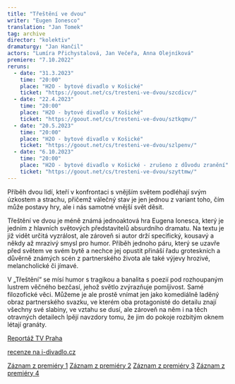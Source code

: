 ```yaml
---
title: "Třeštění ve dvou"
writer: "Eugen Ionesco"
translation: "Jan Tomek"
tag: archive
director: "kolektiv"
dramaturgy: "Jan Hančil"
actors: "Lumíra Přichystalová, Jan Večeřa, Anna Olejníková"
premiere: "7.10.2022"
reruns:
  - date: "31.3.2023"
    time: "20:00"
    place: "H2O - bytové divadlo v Košické"
    ticket: "https://goout.net/cs/tresteni-ve-dvou/szcdicv/"
  - date: "22.4.2023"
    time: "20:00"
    place: "H2O - bytové divadlo v Košické"
    ticket: "https://goout.net/cs/tresteni-ve-dvou/sztkqmv/"
  - date: "20.5.2023"
    time: "20:00"
    place: "H2O - bytové divadlo v Košické"
    ticket: "https://goout.net/cs/tresteni-ve-dvou/szlpenv/"
  - date: "6.10.2023"
    time: "20:00"
    place: "H2O - bytové divadlo v Košické - zrušeno z důvodu zranění"
    ticket: "https://goout.net/cs/tresteni-ve-dvou/szyttmw/"
---
```


Příběh dvou lidí, kteří v konfrontaci s vnějším světem podléhají svým úzkostem a strachu, přičemž válečný stav je jen jednou z variant toho, čím může postavy hry, ale i nás samotné vnější svět děsit.

Třeštění ve dvou je méně známá jednoaktová hra Eugena Ionesca, který je jedním z hlavních světových představitelů absurdního dramatu. Na textu je již vidět určitá vyzrálost, ale zároveň si autor drží specifický, kousavý a někdy až mrazivý smysl pro humor. Příběh jednoho páru, který se uzavře před světem ve svém bytě a nechce jej opustit přináší řadu groteskních a důvěrně známých scén z partnerského života ale také výjevy hrozivé, melancholické či jímavé.

V „Třeštění“ se mísí humor s tragikou a banalita s poezií pod rozhoupaným lustrem věčného bezčasí, jehož světlo zvýrazňuje pomíjivost. Samé filozofické věci. Můžeme je ale prostě vnímat jen jako komediálně laděný obraz partnerského svazku, ve kterém oba protagonisté do detailu znají všechny své slabiny, ve vztahu se dusí, ale zároveň na něm i na těch otravných detailech lpějí navzdory tomu, že jim do pokoje rozbitým oknem létají granáty.

[Reportáž TV Praha](https://prahatv.eu/zpravy/praha/praha-1/17384/divadlo-inspirace-uvedlo-hru-tresteni-ve-dvou?fbclid=IwAR2sG9qDNkOfT-G6HGstTlavBQhYPnbsKVnAaIxH4V_jYT_U5tKEgL_v7sM)

[recenze na i-divadlo.cz](https://www.i-divadlo.cz/blogy/jiri-koula/sdilet-se-k-zesileni---)

[Záznam z premiéry 1](https://www.youtube.com/watch?v=CLQYO9aCp0c&feature=youtu.be)
[Záznam z premiéry 2](https://www.youtube.com/watch?v=BNkSIwyUk9A)
[Záznam z premiéry 3](https://www.youtube.com/watch?v=ihofgYIsGds&feature=youtu.be)
[Záznam z premiéry 4](https://www.youtube.com/watch?v=fmB5CNnSbu8&feature=youtu.be)
